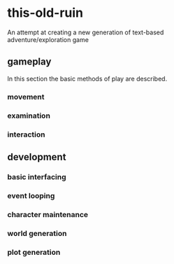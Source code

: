 # this-old-ruin
An attempt at creating a new generation of text-based adventure/exploration game

## gameplay
In this section the basic methods of play are described.
### movement
### examination
### interaction

## development
### basic interfacing
### event looping
### character maintenance
### world generation
### plot generation
